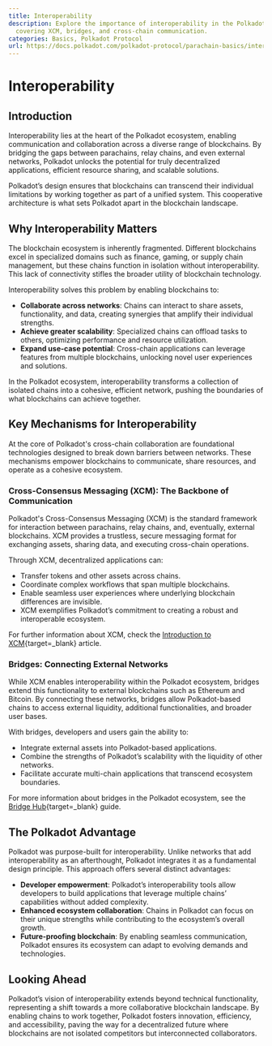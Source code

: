 ```yaml
---
title: Interoperability
description: Explore the importance of interoperability in the Polkadot ecosystem,
  covering XCM, bridges, and cross-chain communication.
categories: Basics, Polkadot Protocol
url: https://docs.polkadot.com/polkadot-protocol/parachain-basics/interoperability/
---
```


# Interoperability

## Introduction

Interoperability lies at the heart of the Polkadot ecosystem, enabling communication and collaboration across a diverse range of blockchains. By bridging the gaps between parachains, relay chains, and even external networks, Polkadot unlocks the potential for truly decentralized applications, efficient resource sharing, and scalable solutions.

Polkadot’s design ensures that blockchains can transcend their individual limitations by working together as part of a unified system. This cooperative architecture is what sets Polkadot apart in the blockchain landscape.

## Why Interoperability Matters

The blockchain ecosystem is inherently fragmented. Different blockchains excel in specialized domains such as finance, gaming, or supply chain management, but these chains function in isolation without interoperability. This lack of connectivity stifles the broader utility of blockchain technology.

Interoperability solves this problem by enabling blockchains to:

- **Collaborate across networks**: Chains can interact to share assets, functionality, and data, creating synergies that amplify their individual strengths.
- **Achieve greater scalability**: Specialized chains can offload tasks to others, optimizing performance and resource utilization.
- **Expand use-case potential**: Cross-chain applications can leverage features from multiple blockchains, unlocking novel user experiences and solutions.

In the Polkadot ecosystem, interoperability transforms a collection of isolated chains into a cohesive, efficient network, pushing the boundaries of what blockchains can achieve together.

## Key Mechanisms for Interoperability

At the core of Polkadot's cross-chain collaboration are foundational technologies designed to break down barriers between networks. These mechanisms empower blockchains to communicate, share resources, and operate as a cohesive ecosystem.

### Cross-Consensus Messaging (XCM): The Backbone of Communication

Polkadot's Cross-Consensus Messaging (XCM) is the standard framework for interaction between parachains, relay chains, and, eventually, external blockchains. XCM provides a trustless, secure messaging format for exchanging assets, sharing data, and executing cross-chain operations.

Through XCM, decentralized applications can:

- Transfer tokens and other assets across chains.
- Coordinate complex workflows that span multiple blockchains.
- Enable seamless user experiences where underlying blockchain differences are invisible.
- XCM exemplifies Polkadot’s commitment to creating a robust and interoperable ecosystem.

For further information about XCM, check the [Introduction to XCM](/develop/interoperability/intro-to-xcm/){target=\_blank} article.

### Bridges: Connecting External Networks

While XCM enables interoperability within the Polkadot ecosystem, bridges extend this functionality to external blockchains such as Ethereum and Bitcoin. By connecting these networks, bridges allow Polkadot-based chains to access external liquidity, additional functionalities, and broader user bases.

With bridges, developers and users gain the ability to:

- Integrate external assets into Polkadot-based applications.
- Combine the strengths of Polkadot’s scalability with the liquidity of other networks.
- Facilitate accurate multi-chain applications that transcend ecosystem boundaries.

For more information about bridges in the Polkadot ecosystem, see the [Bridge Hub](/polkadot-protocol/architecture/system-chains/bridge-hub/){target=\_blank} guide.

## The Polkadot Advantage

Polkadot was purpose-built for interoperability. Unlike networks that add interoperability as an afterthought, Polkadot integrates it as a fundamental design principle. This approach offers several distinct advantages:

- **Developer empowerment**: Polkadot’s interoperability tools allow developers to build applications that leverage multiple chains’ capabilities without added complexity.
- **Enhanced ecosystem collaboration**: Chains in Polkadot can focus on their unique strengths while contributing to the ecosystem’s overall growth.
- **Future-proofing blockchain**: By enabling seamless communication, Polkadot ensures its ecosystem can adapt to evolving demands and technologies.

## Looking Ahead

Polkadot’s vision of interoperability extends beyond technical functionality, representing a shift towards a more collaborative blockchain landscape. By enabling chains to work together, Polkadot fosters innovation, efficiency, and accessibility, paving the way for a decentralized future where blockchains are not isolated competitors but interconnected collaborators.
